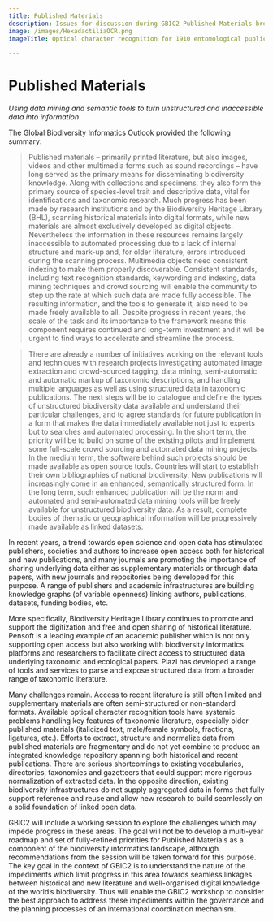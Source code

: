 ```yaml
---
title: Published Materials
description: Issues for discussion during GBIC2 Published Materials breakout
image: /images/HexadactiliaOCR.png
imageTitle: Optical character recognition for 1910 entomological publication (https://biodiversitylibrary.org/page/14720330)

---
```

# Published Materials

_Using data mining and semantic tools to turn unstructured and inaccessible data into information_

The Global Biodiversity Informatics Outlook provided the following summary:

> Published materials – primarily printed literature, but also images, videos and other multimedia forms such as sound recordings – have long served as the primary means for disseminating biodiversity knowledge. Along with collections and specimens, they also form the primary source of species-level trait and descriptive data, vital for identifications and taxonomic research. Much progress has been made by research institutions and by the Biodiversity Heritage Library (BHL), scanning historical materials into digital formats, while new materials are almost exclusively developed as digital objects. Nevertheless the information in these resources remains largely inaccessible to automated processing due to a lack of internal structure and mark-up and, for older literature, errors introduced during the scanning process. Multimedia objects need consistent indexing to make them properly discoverable. Consistent standards, including text recognition standards, keywording and indexing, data mining techniques and crowd sourcing will enable the community to step up the rate at which such data are made fully accessible. The resulting information, and the tools to generate it, also need to be made freely available to all. Despite progress in recent years, the scale of the task and its importance to the framework means this component requires continued and long-term investment and it will be urgent to find ways to accelerate and streamline the process.

> There are already a number of initiatives working on the relevant tools and techniques with research projects investigating automated image extraction and crowd-sourced tagging, data mining, semi-automatic and automatic markup of taxonomic descriptions, and handling multiple languages as well as using structured data in taxonomic publications. The next steps will be to catalogue and define the types of unstructured biodiversity data available and understand their particular challenges, and to agree standards for future publication in a form that makes the data immediately available not just to experts but to searches and automated processing. In the short term, the priority will be to build on some of the existing pilots and implement some full-scale crowd sourcing and automated data mining projects. In the medium term, the software behind such projects should be made available as open source tools. Countries will start to establish their own bibliographies of national biodiversity. New publications will increasingly come in an enhanced, semantically structured form. In the long term, such enhanced publication will be the norm and automated and semi-automated data mining tools will be freely available for unstructured biodiversity data. As a result, complete bodies of thematic or geographical information will be progressively made available as linked datasets.

In recent years, a trend towards open science and open data has stimulated publishers, societies and authors to increase open access both for historical and new publications, and many journals are promoting the importance of sharing underlying data either as supplementary materials or through data papers, with new journals and repositories being developed for this purpose. A range of publishers and academic infrastructures are building knowledge graphs (of variable openness) linking authors, publications, datasets, funding bodies, etc. 

More specifically, Biodiversity Heritage Library continues to promote and support the digitization and free and open sharing of historical literature. Pensoft is a leading example of an academic publisher which is not only supporting open access but also working with biodiversity informatics platforms and researchers to facilitate direct access to structured data underlying taxonomic and ecological papers. Plazi has developed a range of tools and services to parse and expose structured data from a broader range of taxonomic literature.

Many challenges remain. Access to recent literature is still often limited and supplementary materials are often semi-structured or non-standard formats. Available optical character recognition tools have systemic problems handling key features of taxonomic literature, especially older published materials (italicized text, male/female symbols, fractions, ligatures, etc.). Efforts to extract, structure and normalize data from published materials are fragmentary and do not yet combine to produce an integrated knowledge repository spanning both historical and recent publications. There are serious shortcomings to existing vocabularies, directories, taxonomies and gazetteers that could support more rigorous normalization of extracted data. In the opposite direction, existing biodiversity infrastructures do not supply aggregated data in forms that fully support reference and reuse and allow new research to build seamlessly on a solid foundation of linked open data.

GBIC2 will include a working session to explore the challenges which may impede progress in these areas.  The goal will not be to develop a multi-year roadmap and set of fully-refined priorities for Published Materials as a component of the biodiversity informatics landscape, although recommendations from the session will be taken forward for this purpose.  The key goal in the context of GBIC2 is to understand the nature of the impediments which limit progress in this area towards seamless linkages between historical and new literature and well-organised digital knowledge of the world’s biodiversity. Thus will enable the GBIC2 workshop to consider the best approach to address these impediments within the governance and the planning processes of an international coordination mechanism.
